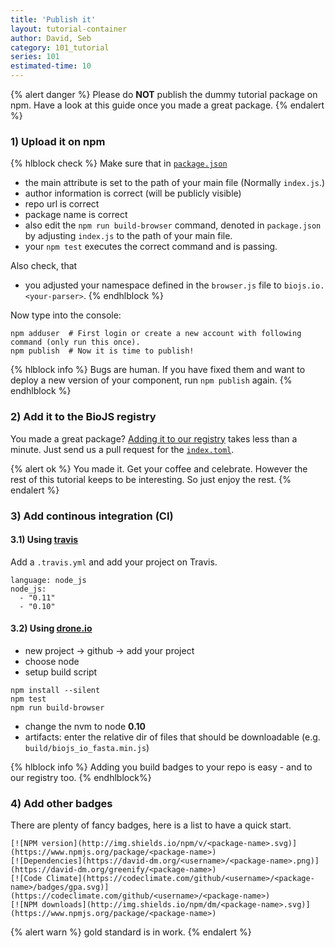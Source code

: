 ```yaml
---
title: 'Publish it'
layout: tutorial-container
author: David, Seb
category: 101_tutorial
series: 101
estimated-time: 10 
---
```


{% alert danger %}
Please do __NOT__ publish the dummy tutorial package on npm.
Have a look at this guide once you made a great package.
{% endalert %}

### 1) Upload it on npm

{% hlblock check %}
Make sure that in [`package.json`](https://www.npmjs.org/doc/files/package.json.html)

* the main attribute is set to the path of your main file (Normally `index.js`.)
* author information is correct (will be publicly visible)
* repo url is correct
* package name is correct
* also edit the `npm run build-browser` command, denoted in `package.json` by adjusting `index.js` to the path of your main file.
* your `npm test` executes the correct command and is passing.

Also check, that

* you adjusted your namespace defined in the `browser.js` file to `biojs.io.<your-parser>`.
{% endhlblock %}

Now type into the console:

~~~
npm adduser  # First login or create a new account with following command (only run this once).
npm publish  # Now it is time to publish!
~~~

{% hlblock info %}
Bugs are human. If you have fixed them and want to deploy a new version of your component, run `npm publish` again.
{% endhlblock %}

### 2) Add it to the BioJS registry

You made a great package? [Adding it to our registry][adding] takes less than a minute.
Just send us a pull request for the [`index.toml`][adding].

[adding]: https://github.com/biojs/registry/blob/master/index.toml

{% alert ok %}
You made it. Get your coffee and celebrate. However the rest of this tutorial keeps to be interesting.
So just enjoy the rest.
{% endalert %}

### 3) Add continous integration (CI)

#### 3.1) Using [travis](https://travis-ci.org/)


Add a `.travis.yml` and add your project on Travis.

~~~
language: node_js
node_js:
  - "0.11"
  - "0.10"
~~~~

#### 3.2) Using [drone.io](https://drone.io/)

* new project -> github -> add your project
* choose node
* setup build script

~~~
npm install --silent
npm test
npm run build-browser
~~~

* change the nvm to node __0.10__
* artifacts: enter the relative dir of files that should be downloadable (e.g. `build/biojs_io_fasta.min.js`)

{% hlblock info %}
Adding you build badges to your repo is easy - and to our registry too.
{% endhlblock%}

### 4) Add other badges

There are plenty of fancy badges, here is a list to have a quick start.

~~~
[![NPM version](http://img.shields.io/npm/v/<package-name>.svg)](https://www.npmjs.org/package/<package-name>)
[![Dependencies](https://david-dm.org/<username>/<package-name>.png)](https://david-dm.org/greenify/<package-name>)
[![Code Climate](https://codeclimate.com/github/<username>/<package-name>/badges/gpa.svg)](https://codeclimate.com/github/<username>/<package-name>)
[![NPM downloads](http://img.shields.io/npm/dm/<package-name>.svg)](https://www.npmjs.org/package/<package-name>)
~~~

{% alert warn %}
gold standard is in work.
{% endalert %}

